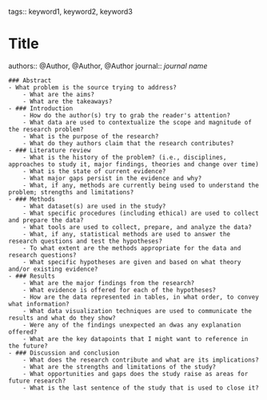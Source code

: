 tags:: keyword1, keyword2, keyword3

# Title
authors:: @Author, @Author, @Author
journal:: _journal name_

	### Abstract
    - What problem is the source trying to address?
		- What are the aims?
		- What are the takeaways?
	- ### Introduction
		- How do the author(s) try to grab the reader's attention?
		- What data are used to contextualize the scope and magnitude of the research problem?
		- What is the purpose of the research?
		- What do they authors claim that the research contributes?
	- ### Literature review
		- What is the history of the problem? (i.e., disciplines, approaches to study it, major findings, theories and change over time)
		- What is the state of current evidence?
		- What major gaps persist in the evidence and why?
		- What, if any, methods are currently being used to understand the problem; strengths and limitations?
	- ### Methods
		- What dataset(s) are used in the study?
		- What specific procedures (including ethical) are used to collect and prepare the data?
		- What tools are used to collect, prepare, and analyze the data?
		- What, if any, statistical methods are used to answer the research questions and test the hypotheses?
		- To what extent are the methods appropriate for the data and research questions?
		- What specific hypotheses are given and based on what theory and/or existing evidence?
	- ### Results
		- What are the major findings from the research?
		- What evidence is offered for each of the hypotheses?
		- How are the data represented in tables, in what order, to convey what information?
		- What data visualization techniques are used to communicate the results and what do they show?
		- Were any of the findings unexpected an dwas any explanation offered?
		- What are the key datapoints that I might want to reference in the future?
	- ### Discussion and conclusion
		- What does the research contribute and what are its implications?
		- What are the strengths and limitations of the study?
		- What opportunities and gaps does the study raise as areas for future research?
		- What is the last sentence of the study that is used to close it?
